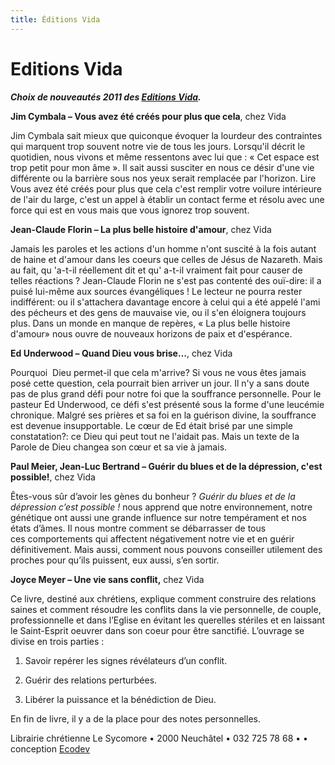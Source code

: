 ```yaml
---
title: Éditions Vida
---
```


Editions Vida
=============

***Choix de nouveautés 2011 des [Editions Vida](https://vida-editions.com/F_frame.html?https://vida-editions.com/index.html).***

**Jim Cymbala – Vous avez été créés pour plus que cela**, chez Vida

Jim Cymbala sait mieux que quiconque évoquer la lourdeur des contraintes qui marquent trop souvent notre vie de tous les jours. Lorsqu'il décrit le quotidien, nous vivons et même ressentons avec lui que : « Cet espace est trop petit pour mon âme ». Il sait aussi susciter en nous ce désir d'une vie différente ou la barrière sous nos yeux serait remplacée par l'horizon. Lire Vous avez été créés pour plus que cela c'est remplir votre voilure intérieure de l'air du large, c'est un appel à établir un contact ferme et résolu avec une force qui est en vous mais que vous ignorez trop souvent.

**Jean-Claude Florin – La plus belle histoire d'amour**, chez Vida

Jamais les paroles et les actions d'un homme n'ont suscité à la fois autant de haine et d'amour dans les coeurs que celles de Jésus de Nazareth. Mais au fait, qu 'a-t-il réellement dit et qu' a-t-il vraiment fait pour causer de telles réactions ? Jean-Claude Florin ne s'est pas contenté des ouï-dire: il a puisé lui-même aux sources évangéliques ! Le lecteur ne pourra rester indifférent: ou il s'attachera davantage encore à celui qui a été appelé l'ami des pécheurs et des gens de mauvaise vie, ou il s'en éloignera toujours plus. Dans un monde en manque de repères, « La plus belle histoire d'amour» nous ouvre de nouveaux horizons de paix et d'espérance.

<span style="font-family: 'Times New Roman'; font-size: medium; "></span>

**Ed Underwood – Quand Dieu vous brise…**, chez Vida

Pourquoi  Dieu permet-il que cela m'arrive? Si vous ne vous êtes jamais  posé cette question, cela pourrait bien arriver un jour. Il n'y a sans doute pas de plus grand défi pour notre foi que la souffrance personnelle. Pour le pasteur Ed Underwood, ce défi s'est présenté sous la forme d'une leucémie chronique. Malgré ses prières et sa foi en la guérison divine, la souffrance est devenue insupportable. Le cœur de Ed était brisé par une simple constatation?: ce Dieu qui peut tout ne l'aidait pas. Mais un texte de la Parole de Dieu changea son cœur et sa vie à jamais.

**Paul Meier, Jean-Luc Bertrand – Guérir du blues et de la dépression, c'est possible!**, chez Vida

Êtes-vous sûr d’avoir les gènes du bonheur ? *Guérir du blues et de la dépression c’est possible !* nous apprend que notre environnement, notre génétique ont aussi une grande influence sur notre tempérament et nos états d’âmes. Il nous montre comment se débarrasser de tous ces comportements qui affectent négativement notre vie et en guérir définitivement. Mais aussi, comment nous pouvons conseiller utilement des proches pour qu’ils puissent, eux aussi, s’en sortir.

**Joyce Meyer – Une vie sans conflit,** chez Vida

Ce livre, destiné aux chrétiens, explique comment construire des relations saines et comment résoudre les conflits dans la vie personnelle, de couple, professionnelle et dans l’Eglise en évitant les querelles stériles et en laissant le Saint-Esprit oeuvrer dans son coeur pour être sanctifié. L’ouvrage se divise en trois parties : 

1) Savoir repérer les signes révélateurs d’un conflit.

2) Guérir des relations perturbées.

3) Libérer la puissance et la bénédiction de Dieu.

En fin de livre, il y a de la place pour des notes personnelles.

Librairie chrétienne Le Sycomore • 2000 Neuchâtel • 032 725 78 68 •
• conception [Ecodev](http://ecodev.ch)

